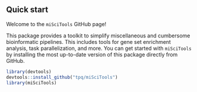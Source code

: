 <!-- README.md is generated from README.Rmd. Please edit that file -->
Quick start
-----------

Welcome to the `miSciTools` GitHub page!

This package provides a toolkit to simplify miscellaneous and cumbersome bioinformatic pipelines. This includes tools for gene set enrichment analysis, task parallelization, and more. You can get started with `miSciTools` by installing the most up-to-date version of this package directly from GitHub.

``` r
library(devtools)
devtools::install_github("tpq/miSciTools")
library(miSciTools)
```
